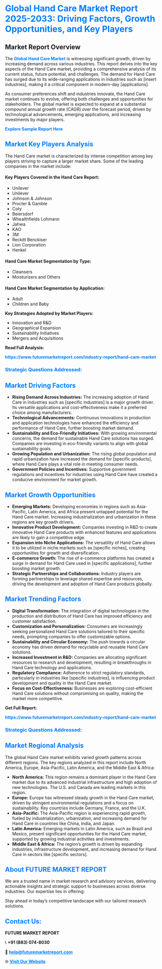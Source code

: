 <h1 style="color: #007BFF;">Global Hand Care Market Report 2025-2033: Driving Factors, Growth Opportunities, and Key Players</h1>

<section id="overview">
<h2>Market Report Overview</h2>
<p>The <a href="https://www.futuremarketreport.com/industry-report/hand-care-market" style="color: #007BFF; text-decoration: none;"><strong>Global Hand Care Market</strong></a> is witnessing significant growth, driven by increasing demand across various industries. This report delves into the key aspects of the Hand Care market, providing a comprehensive analysis of its current status, future potential, and challenges. The demand for Hand Care has surged due to its wide-ranging applications in industries such as [insert industries], making it a critical component in modern-day [applications].</p>
<p>As consumer preferences shift and industries innovate, the Hand Care market continues to evolve, offering both challenges and opportunities for stakeholders. The global market is expected to expand at a substantial compound annual growth rate (CAGR) over the forecast period, driven by technological advancements, emerging applications, and increasing investments by major players.</p>
</section>

<section id="overview">
<p><a href="https://www.futuremarketreport.com/request-sample/reportId=26934" style="color: #007BFF; text-decoration: none;"><strong>Explore Sample Report Here</strong></a></p>
</section>

<section id="key-players">
<h2 style="color: #007BFF;">Market Key Players Analysis</h2>
<p>The Hand Care market is characterized by intense competition among key players striving to capture a larger market share. Some of the leading companies in the market include:</p>
<h4>Key Players Covered in the Hand Care Report:</h4>
<ul><li>Unilever</li><li>Unilever</li><li>Johnson &amp; Johnson</li><li>Procter &amp; Gamble</li><li>Coty</li><li>Beiersdorf</li><li>Whealthfields Lohmann</li><li>Jahwa</li><li>KAO</li><li>3M</li><li>Reckitt Benckiser</li><li>Lion Corporation</li><li>Henkel</li></ul>
<h4>Hand Care Market Segmentation by Type:</h4>
<ul><li>Cleansers</li><li>Moisturizers and Others</li></ul>

<h4>Hand Care Market Segmentation by Application:</h4>
<ul><li>Adult</li><li>Children and Baby</li></ul>
<p><strong>Key Strategies Adopted by Market Players:</strong></p>
<ul>
<li>Innovation and R&D</li>
<li>Geographical Expansion</li>
<li>Sustainability Initiatives</li>
<li>Mergers and Acquisitions</li>
</ul>
</section>

<section>
<p><strong>Read Full Analysis: </strong></p><a href="https://www.futuremarketreport.com/industry-report/hand-care-market" style="color: #007BFF; text-decoration: none;"><strong>https://www.futuremarketreport.com/industry-report/hand-care-market</strong></a>
<h3 style="color: #007BFF;">Strategic Questions Addressed:</h3>
</section>

<section id="driving-factors">
<h2 style="color: #007BFF;">Market Driving Factors</h2>
<ul>
<li><strong>Rising Demand Across Industries:</strong> The increasing adoption of Hand Care in industries such as [specific industries] is a major growth driver. Its versatile applications and cost-effectiveness make it a preferred choice among manufacturers.</li>
<li><strong>Technological Advancements:</strong> Continuous innovations in production and application technologies have enhanced the efficiency and performance of Hand Care, further boosting market demand.</li>
<li><strong>Sustainability and Eco-Friendly Initiatives:</strong> With growing environmental concerns, the demand for sustainable Hand Care solutions has surged. Companies are investing in eco-friendly variants to align with global sustainability goals.</li>
<li><strong>Growing Population and Urbanization:</strong> The rising global population and rapid urbanization have increased the demand for [specific products], where Hand Care plays a vital role in meeting consumer needs.</li>
<li><strong>Government Policies and Incentives:</strong> Supportive government regulations and incentives for industries using Hand Care have created a conducive environment for market growth.</li>
</ul>
</section>

<section id="growth-opportunities">
<h2 style="color: #007BFF;">Market Growth Opportunities</h2>
<ul>
<li><strong>Emerging Markets:</strong> Developing economies in regions such as Asia-Pacific, Latin America, and Africa present untapped potential for the Hand Care market. Increasing industrialization and urbanization in these regions are key growth drivers.</li>
<li><strong>Innovative Product Development:</strong> Companies investing in R&D to create innovative Hand Care products with enhanced features and applications are likely to gain a competitive edge.</li>
<li><strong>Expansion into Niche Applications:</strong> The versatility of Hand Care allows it to be utilized in niche markets such as [specific niches], creating opportunities for growth and diversification.</li>
<li><strong>E-commerce Growth:</strong> The rise of e-commerce platforms has created a surge in demand for Hand Care used in [specific applications], further boosting market growth.</li>
<li><strong>Strategic Partnerships and Collaborations:</strong> Industry players are forming partnerships to leverage shared expertise and resources, driving the development and adoption of Hand Care products globally.</li>
</ul>
</section>

<section id="trending-factors">
<h2 style="color: #007BFF;">Market Trending Factors</h2>
<ul>
<li><strong>Digital Transformation:</strong> The integration of digital technologies in the production and distribution of Hand Care has improved efficiency and customer satisfaction.</li>
<li><strong>Customization and Personalization:</strong> Consumers are increasingly seeking personalized Hand Care solutions tailored to their specific needs, prompting companies to offer customizable options.</li>
<li><strong>Sustainability and Circular Economy:</strong> The push towards a circular economy has driven demand for recyclable and reusable Hand Care solutions.</li>
<li><strong>Increased Investment in R&D:</strong> Companies are allocating significant resources to research and development, resulting in breakthroughs in Hand Care technology and applications.</li>
<li><strong>Regulatory Compliance:</strong> Adherence to strict regulatory standards, particularly in industries like [specific industries], is influencing product development and quality in the Hand Care market.</li>
<li><strong>Focus on Cost-Effectiveness:</strong> Businesses are exploring cost-efficient Hand Care solutions without compromising on quality, making the market more competitive.</li>
</ul>
</section>

<section>
<p><strong>Get Full Report: </strong></p><a href="https://www.futuremarketreport.com/industry-report/hand-care-market" style="color: #007BFF; text-decoration: none;"><strong>https://www.futuremarketreport.com/industry-report/hand-care-market</strong></a>
<h3 style="color: #007BFF;">Strategic Questions Addressed:</h3>
</section>


<section id="regional-analysis">
<h2 style="color: #007BFF;">Market Regional Analysis</h2>
<p>The global Hand Care market exhibits varied growth patterns across different regions. The key regions analyzed in this report include North America, Europe, Asia-Pacific, Latin America, and the Middle East & Africa:</p>
<ul>
<li><strong>North America:</strong> This region remains a dominant player in the Hand Care market due to its advanced industrial infrastructure and high adoption of new technologies. The U.S. and Canada are leading markets in this region.</li>
<li><strong>Europe:</strong> Europe has witnessed steady growth in the Hand Care market, driven by stringent environmental regulations and a focus on sustainability. Key countries include Germany, France, and the U.K.</li>
<li><strong>Asia-Pacific:</strong> The Asia-Pacific region is experiencing rapid growth, fueled by industrialization, urbanization, and increasing demand for Hand Care in countries like China, India, and Japan.</li>
<li><strong>Latin America:</strong> Emerging markets in Latin America, such as Brazil and Mexico, present significant opportunities for the Hand Care market, supported by growing industrial activities and investments.</li>
<li><strong>Middle East & Africa:</strong> The region’s growth is driven by expanding industries, infrastructure development, and increasing demand for Hand Care in sectors like [specific sectors].</li>
</ul>
</section>

<footer>
<h2 style="color: #007BFF;">About FUTURE MARKET REPORT</h2>
<p>We are a trusted name in market research and advisory services, delivering actionable insights and strategic support to businesses across diverse industries. Our expertise lies in offering:</p>

<p>Stay ahead in today’s competitive landscape with our tailored research solutions.</p>

<h2 style="color: #007BFF;">Contact Us:</h2>
<p><strong>FUTURE MARKET REPORT</strong></p>
<p>📞 <strong>+91 (883) 074-8030</strong></p>
<p>📧 <strong><a href="mailto:help@futuremarketreport.com" style="color: #007BFF;">help@futuremarketreport.com</a></strong></p>
<p>🌐 <strong><a href="https://www.futuremarketreport.com/" style="color: #007BFF;">Visit Our Website</a></strong></p>
</footer>